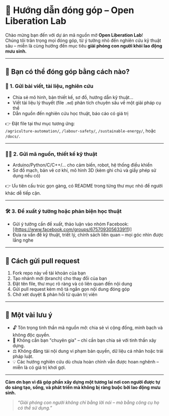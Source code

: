 # 🤝 Hướng dẫn đóng góp – Open Liberation Lab

Chào mừng bạn đến với dự án mã nguồn mở **Open Liberation Lab**!  
Chúng tôi trân trọng mọi đóng góp, từ ý tưởng nhỏ đến nghiên cứu kỹ thuật sâu – miễn là cùng hướng đến mục tiêu **giải phóng con người khỏi lao động mưu sinh.**

---

## 🚀 Bạn có thể đóng góp bằng cách nào?

### 🧠 1. Gửi bài viết, tài liệu, nghiên cứu
- Chia sẻ mô hình, bản thiết kế, sơ đồ, hướng dẫn kỹ thuật...
- Viết tài liệu lý thuyết (file `.md`) phân tích chuyên sâu về một giải pháp cụ thể
- Dẫn nguồn đến nghiên cứu học thuật, báo cáo có giá trị

👉 Đặt file tại thư mục tương ứng:  
`/agriculture-automation/`, `/labour-safety/`, `/sustainable-energy/`, hoặc `/docs/`.

---

### 👨‍💻 2. Gửi mã nguồn, thiết kế kỹ thuật
- Arduino/Python/C/C++/... cho cảm biến, robot, hệ thống điều khiển
- Sơ đồ mạch, bản vẽ cơ khí, mô hình 3D (kèm ghi chú và giấy phép sử dụng nếu có)

👉 Ưu tiên cấu trúc gọn gàng, có README trong từng thư mục nhỏ để người khác dễ tiếp cận.

---

### 🛠 3. Đề xuất ý tưởng hoặc phản biện học thuật
- Gửi ý tưởng cần đề xuất, thảo luận vào nhóm Facebook: [(https://www.facebook.com/groups/675709305633911)]
- Đưa ra vấn đề kỹ thuật, triết lý, chính sách liên quan – mọi góc nhìn được lắng nghe

---

## 📂 Cách gửi pull request

1. Fork repo này về tài khoản của bạn  
2. Tạo nhánh mới (branch) cho thay đổi của bạn  
3. Đặt tên file, thư mục rõ ràng và có liên quan đến nội dung  
4. Gửi pull request kèm mô tả ngắn gọn nội dung đóng góp  
5. Chờ xét duyệt & phản hồi từ quản trị viên

---

## 🧭 Một vài lưu ý

- 🔓 Tôn trọng tinh thần mã nguồn mở: chia sẻ vì cộng đồng, minh bạch và không độc quyền.
- 🧠 Không cần bạn "chuyên gia" – chỉ cần bạn chia sẻ với tinh thần xây dựng.
- ⚖️ Không đăng tải nội dung vi phạm bản quyền, dữ liệu cá nhân hoặc trái pháp luật.
- 💡 Các hướng nghiên cứu dù chưa hoàn chỉnh vẫn được hoan nghênh – miễn là có giá trị khơi gợi.

---

**Cảm ơn bạn vì đã góp phần xây dựng một tương lai nơi con người được tự do sáng tạo, sống, và phát triển mà không bị ràng buộc bởi lao động mưu sinh.**

> *“Giải phóng con người không chỉ bằng lời nói – mà bằng công cụ họ có thể sử dụng.”*

